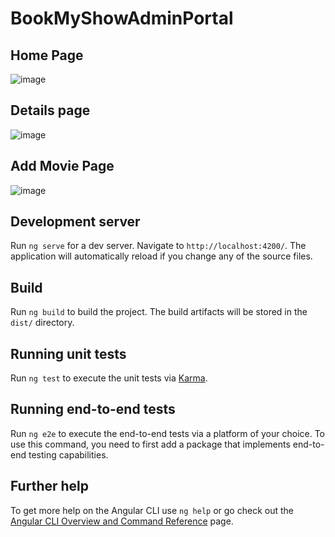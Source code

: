 # BookMyShowAdminPortal

## Home Page

![image](https://user-images.githubusercontent.com/79571862/202919753-5cd435cf-de21-4531-a547-a45fb1fbff93.png)

## Details page

![image](https://user-images.githubusercontent.com/79571862/202919867-cc56f7fe-2f50-4c03-a718-3d82dee37df6.png)

## Add Movie Page

![image](https://user-images.githubusercontent.com/79571862/202919934-aa508c43-839a-42a0-9564-514306a10254.png)


## Development server

Run `ng serve` for a dev server. Navigate to `http://localhost:4200/`. The application will automatically reload if you change any of the source files.


## Build

Run `ng build` to build the project. The build artifacts will be stored in the `dist/` directory.

## Running unit tests

Run `ng test` to execute the unit tests via [Karma](https://karma-runner.github.io).

## Running end-to-end tests

Run `ng e2e` to execute the end-to-end tests via a platform of your choice. To use this command, you need to first add a package that implements end-to-end testing capabilities.

## Further help

To get more help on the Angular CLI use `ng help` or go check out the [Angular CLI Overview and Command Reference](https://angular.io/cli) page.
